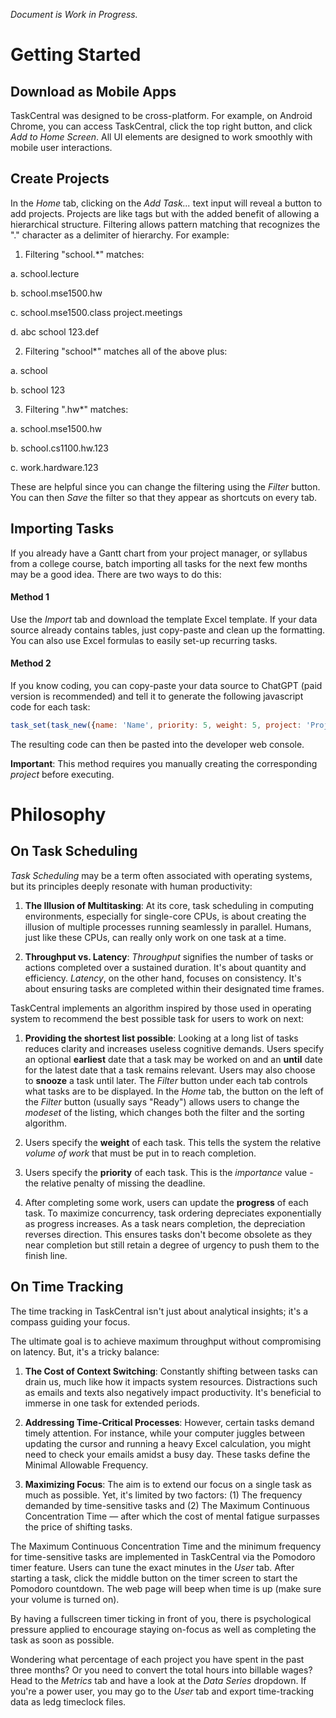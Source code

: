 <!--
This document is used for generating the Cookbook section of the TaskCentral UI.
-->
*Document is Work in Progress.*

# Getting Started

## Download as Mobile Apps
TaskCentral was designed to be cross-platform. For example, on Android Chrome,
you can access TaskCentral, click the top right button, and click *Add to Home Screen*.
All UI elements are designed to work smoothly with mobile user interactions.

## Create Projects
In the *Home* tab, clicking on the *Add Task...* text input will reveal a
button to add projects. Projects are like tags but with the added benefit of
allowing a hierarchical structure. Filtering allows pattern matching that
recognizes the "." character as a delimiter of hierarchy. For example:

1. Filtering "school.\*" matches:

  a. school.lecture

  b. school.mse1500.hw

  c. school.mse1500.class project.meetings

  d. abc school 123.def

2. Filtering "school\*" matches all of the above plus:

  a. school

  b. school 123

3. Filtering ".hw\*" matches:

  a. school.mse1500.hw

  b. school.cs1100.hw.123

  c. work.hardware.123

These are helpful since you can change the filtering using the *Filter* button.
You can then *Save* the filter so that they appear as shortcuts on every tab.

## Importing Tasks
If you already have a Gantt chart from your project manager, or syllabus from
a college course, batch importing all tasks for the next few months may be a good idea. There are two ways to do this:

#### Method 1
Use the *Import* tab and download the template Excel template. If your data
source already contains tables, just copy-paste and clean up the formatting.
You can also use Excel formulas to easily set-up recurring tasks.

#### Method 2
If you know coding, you can copy-paste your data source to ChatGPT (paid
version is recommended) and tell it to generate the following javascript code
for each task:

```js
task_set(task_new({name: 'Name', priority: 5, weight: 5, project: 'Project', earliest: new Date('MM/DD/YYYY').getTime(), due: new Date('MM/DD/YYYY').getTime(), }))
```

The resulting code can then be pasted into the developer web console.

**Important**: This method requires you manually creating the corresponding *project* before executing.

# Philosophy

## On Task Scheduling

*Task Scheduling* may be a term often associated with operating systems, but
its principles deeply resonate with human productivity:

1. **The Illusion of Multitasking**: At its core, task scheduling in computing
   environments, especially for single-core CPUs, is about creating the
   illusion of multiple processes running seamlessly in parallel. Humans, just
   like these CPUs, can really only work on one task at a time.

2. **Throughput vs. Latency**: *Throughput* signifies the number of tasks or
   actions completed over a sustained duration. It's about quantity and
   efficiency. *Latency*, on the other hand, focuses on consistency. It's about
   ensuring tasks are completed within their designated time frames.

TaskCentral implements an algorithm inspired by those used in operating system
to recommend the best possible task for users to work on next:

1. **Providing the shortest list possible**: Looking at a long list of tasks
   reduces clarity and increases useless cognitive demands. Users specify an
   optional **earliest** date that a task may be worked on and an **until**
   date for the latest date that a task remains relevant. Users may also choose
   to **snooze** a task until later. The *Filter* button under each tab
   controls what tasks are to be displayed. In the *Home* tab, the button on
   the left of the *Filter* button (usually says "Ready") allows users to
   change the *modeset* of the listing, which changes both the filter and the
   sorting algorithm.

2. Users specify the **weight** of each task. This tells the system the relative
   *volume of work* that must be put in to reach completion.

3. Users specify the **priority** of each task. This is the *importance* value
   \- the relative penalty of missing the deadline.

4. After completing some work, users can update the **progress** of each task.
   To maximize concurrency, task ordering depreciates exponentially as progress
   increases. As a task nears completion, the depreciation reverses direction.
   This ensures tasks don't become obsolete as they near completion but still
   retain a degree of urgency to push them to the finish line.

## On Time Tracking
The time tracking in TaskCentral isn't just about analytical insights; it's a
compass guiding your focus.

The ultimate goal is to achieve maximum throughput without compromising on
latency. But, it's a tricky balance:

1. **The Cost of Context Switching**: Constantly shifting between tasks can
   drain us, much like how it impacts system resources. Distractions such as
   emails and texts also negatively impact productivity. It's beneficial to
   immerse in one task for extended periods.

2. **Addressing Time-Critical Processes**: However, certain tasks demand timely
   attention. For instance, while your computer juggles between updating the
   cursor and running a heavy Excel calculation, you might need to check your
   emails amidst a busy day. These tasks define the Minimal Allowable
   Frequency.

3. **Maximizing Focus**: The aim is to extend our focus on a single task as
   much as possible. Yet, it's limited by two factors: (1) The frequency
   demanded by time-sensitive tasks and (2) The Maximum Continuous
   Concentration Time — after which the cost of mental fatigue surpasses the
   price of shifting tasks.

The Maximum Continuous Concentration Time and the minimum frequency for
time-sensitive tasks are implemented in TaskCentral via the Pomodoro timer
feature. Users can tune the exact minutes in the *User* tab. After starting a
task, click the middle button on the timer screen to start the Pomodoro
countdown. The web page will beep when time is up (make sure your volume is
turned on).

By having a fullscreen timer ticking in front of you, there is psychological
pressure applied to encourage staying on-focus as well as completing the task
as soon as possible.

Wondering what percentage of each project you have spent in the past three
months? Or you need to convert the total hours into billable wages? Head to the
*Metrics* tab and have a look at the *Data Series* dropdown. If you're a power
user, you may go to the *User* tab and export time-tracking data as ledg
timeclock files.

